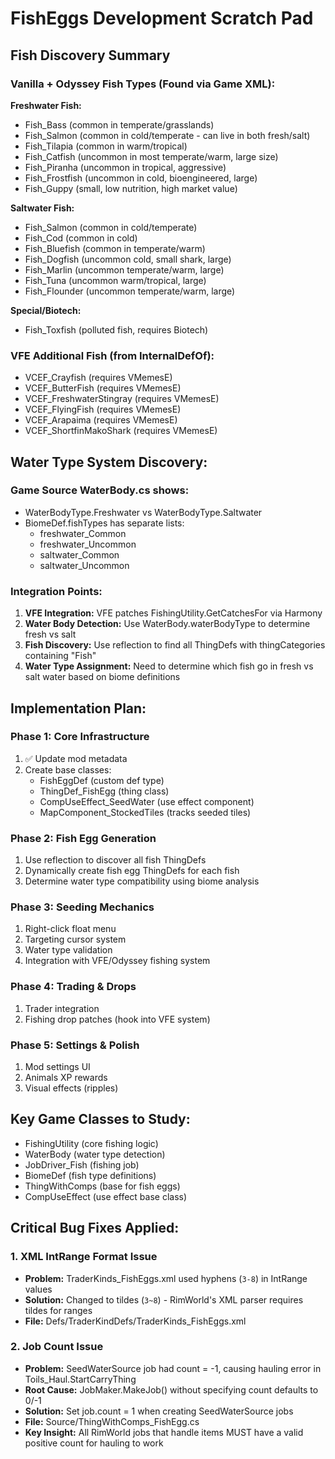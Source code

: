 # FishEggs Development Scratch Pad

## Fish Discovery Summary

### Vanilla + Odyssey Fish Types (Found via Game XML):
**Freshwater Fish:**
- Fish_Bass (common in temperate/grasslands)
- Fish_Salmon (common in cold/temperate - can live in both fresh/salt)
- Fish_Tilapia (common in warm/tropical)
- Fish_Catfish (uncommon in most temperate/warm, large size)
- Fish_Piranha (uncommon in tropical, aggressive)
- Fish_Frostfish (uncommon in cold, bioengineered, large)
- Fish_Guppy (small, low nutrition, high market value)

**Saltwater Fish:**
- Fish_Salmon (common in cold/temperate)
- Fish_Cod (common in cold)
- Fish_Bluefish (common in temperate/warm)
- Fish_Dogfish (uncommon cold, small shark, large)
- Fish_Marlin (uncommon temperate/warm, large)
- Fish_Tuna (uncommon warm/tropical, large)
- Fish_Flounder (uncommon temperate/warm, large)

**Special/Biotech:**
- Fish_Toxfish (polluted fish, requires Biotech)

### VFE Additional Fish (from InternalDefOf):
- VCEF_Crayfish (requires VMemesE)
- VCEF_ButterFish (requires VMemesE)
- VCEF_FreshwaterStingray (requires VMemesE)
- VCEF_FlyingFish (requires VMemesE)
- VCEF_Arapaima (requires VMemesE)
- VCEF_ShortfinMakoShark (requires VMemesE)

## Water Type System Discovery:

### Game Source WaterBody.cs shows:
- WaterBodyType.Freshwater vs WaterBodyType.Saltwater
- BiomeDef.fishTypes has separate lists:
  - freshwater_Common
  - freshwater_Uncommon  
  - saltwater_Common
  - saltwater_Uncommon

### Integration Points:

1. **VFE Integration:** VFE patches FishingUtility.GetCatchesFor via Harmony
2. **Water Body Detection:** Use WaterBody.waterBodyType to determine fresh vs salt
3. **Fish Discovery:** Use reflection to find all ThingDefs with thingCategories containing "Fish"
4. **Water Type Assignment:** Need to determine which fish go in fresh vs salt water based on biome definitions

## Implementation Plan:

### Phase 1: Core Infrastructure
1. ✅ Update mod metadata 
2. Create base classes:
   - FishEggDef (custom def type)
   - ThingDef_FishEgg (thing class)
   - CompUseEffect_SeedWater (use effect component)
   - MapComponent_StockedTiles (tracks seeded tiles)

### Phase 2: Fish Egg Generation
1. Use reflection to discover all fish ThingDefs
2. Dynamically create fish egg ThingDefs for each fish
3. Determine water type compatibility using biome analysis

### Phase 3: Seeding Mechanics
1. Right-click float menu
2. Targeting cursor system
3. Water type validation
4. Integration with VFE/Odyssey fishing system

### Phase 4: Trading & Drops
1. Trader integration
2. Fishing drop patches (hook into VFE system)

### Phase 5: Settings & Polish
1. Mod settings UI
2. Animals XP rewards
3. Visual effects (ripples)

## Key Game Classes to Study:
- FishingUtility (core fishing logic)
- WaterBody (water type detection)
- JobDriver_Fish (fishing job)
- BiomeDef (fish type definitions)
- ThingWithComps (base for fish eggs)
- CompUseEffect (use effect base class)

## Critical Bug Fixes Applied:

### 1. XML IntRange Format Issue
- **Problem:** TraderKinds_FishEggs.xml used hyphens (`3-8`) in IntRange values
- **Solution:** Changed to tildes (`3~8`) - RimWorld's XML parser requires tildes for ranges
- **File:** Defs/TraderKindDefs/TraderKinds_FishEggs.xml

### 2. Job Count Issue  
- **Problem:** SeedWaterSource job had count = -1, causing hauling error in Toils_Haul.StartCarryThing
- **Root Cause:** JobMaker.MakeJob() without specifying count defaults to 0/-1
- **Solution:** Set job.count = 1 when creating SeedWaterSource jobs  
- **File:** Source/ThingWithComps_FishEgg.cs
- **Key Insight:** All RimWorld jobs that handle items MUST have a valid positive count for hauling to work
